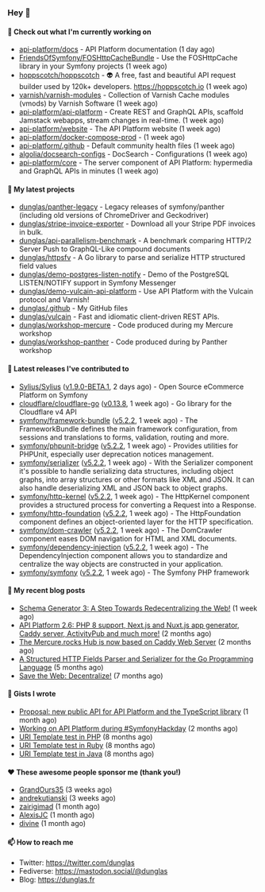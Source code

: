 ### Hey 👋

#### 👷 Check out what I'm currently working on

- [api-platform/docs](https://github.com/api-platform/docs) - API Platform documentation (1 day ago)
- [FriendsOfSymfony/FOSHttpCacheBundle](https://github.com/FriendsOfSymfony/FOSHttpCacheBundle) - Use the FOSHttpCache library in your Symfony projects (1 week ago)
- [hoppscotch/hoppscotch](https://github.com/hoppscotch/hoppscotch) - 👽 A free, fast and beautiful API request builder used by 120k&#43; developers. https://hoppscotch.io (1 week ago)
- [varnish/varnish-modules](https://github.com/varnish/varnish-modules) - Collection of Varnish Cache modules (vmods) by Varnish Software (1 week ago)
- [api-platform/api-platform](https://github.com/api-platform/api-platform) - Create REST and GraphQL APIs, scaffold Jamstack webapps, stream changes in real-time. (1 week ago)
- [api-platform/website](https://github.com/api-platform/website) - The API Platform website (1 week ago)
- [api-platform/docker-compose-prod](https://github.com/api-platform/docker-compose-prod) -  (1 week ago)
- [api-platform/.github](https://github.com/api-platform/.github) - Default community health files (1 week ago)
- [algolia/docsearch-configs](https://github.com/algolia/docsearch-configs) - DocSearch - Configurations (1 week ago)
- [api-platform/core](https://github.com/api-platform/core) - The server component of API Platform: hypermedia and GraphQL APIs in minutes (1 week ago)

#### 🌱 My latest projects

- [dunglas/panther-legacy](https://github.com/dunglas/panther-legacy) - Legacy releases of symfony/panther (including old versions of ChromeDriver and Geckodriver)
- [dunglas/stripe-invoice-exporter](https://github.com/dunglas/stripe-invoice-exporter) - Download all your Stripe PDF invoices in bulk.
- [dunglas/api-parallelism-benchmark](https://github.com/dunglas/api-parallelism-benchmark) - A benchmark comparing HTTP/2 Server Push to GraphQL-Like compound documents
- [dunglas/httpsfv](https://github.com/dunglas/httpsfv) - A Go library to parse and serialize HTTP structured field values
- [dunglas/demo-postgres-listen-notify](https://github.com/dunglas/demo-postgres-listen-notify) - Demo of the PostgreSQL LISTEN/NOTIFY support in Symfony Messenger
- [dunglas/demo-vulcain-api-platform](https://github.com/dunglas/demo-vulcain-api-platform) - Use API Platform with the Vulcain protocol and Varnish!
- [dunglas/.github](https://github.com/dunglas/.github) - My GitHub files
- [dunglas/vulcain](https://github.com/dunglas/vulcain) - Fast and idiomatic client-driven REST APIs.
- [dunglas/workshop-mercure](https://github.com/dunglas/workshop-mercure) - Code produced during my Mercure workshop
- [dunglas/workshop-panther](https://github.com/dunglas/workshop-panther) - Code produced during by Panther workshop

#### 🔭 Latest releases I've contributed to

- [Sylius/Sylius](https://github.com/Sylius/Sylius) ([v1.9.0-BETA.1](https://github.com/Sylius/Sylius/releases/tag/v1.9.0-BETA.1), 2 days ago) - Open Source eCommerce Platform on Symfony
- [cloudflare/cloudflare-go](https://github.com/cloudflare/cloudflare-go) ([v0.13.8](https://github.com/cloudflare/cloudflare-go/releases/tag/v0.13.8), 1 week ago) - Go library for the Cloudflare v4 API
- [symfony/framework-bundle](https://github.com/symfony/framework-bundle) ([v5.2.2](https://github.com/symfony/framework-bundle/releases/tag/v5.2.2), 1 week ago) - The FrameworkBundle defines the main framework configuration, from sessions and translations to forms, validation, routing and more.
- [symfony/phpunit-bridge](https://github.com/symfony/phpunit-bridge) ([v5.2.2](https://github.com/symfony/phpunit-bridge/releases/tag/v5.2.2), 1 week ago) - Provides utilities for PHPUnit, especially user deprecation notices management.
- [symfony/serializer](https://github.com/symfony/serializer) ([v5.2.2](https://github.com/symfony/serializer/releases/tag/v5.2.2), 1 week ago) - With the Serializer component it&#39;s possible to handle serializing data structures, including object graphs, into array structures or other formats like XML and JSON. It can also handle deserializing XML and JSON back to object graphs.
- [symfony/http-kernel](https://github.com/symfony/http-kernel) ([v5.2.2](https://github.com/symfony/http-kernel/releases/tag/v5.2.2), 1 week ago) - The HttpKernel component provides a structured process for converting a Request into a Response.
- [symfony/http-foundation](https://github.com/symfony/http-foundation) ([v5.2.2](https://github.com/symfony/http-foundation/releases/tag/v5.2.2), 1 week ago) - The HttpFoundation component defines an object-oriented layer for the HTTP specification.
- [symfony/dom-crawler](https://github.com/symfony/dom-crawler) ([v5.2.2](https://github.com/symfony/dom-crawler/releases/tag/v5.2.2), 1 week ago) - The DomCrawler component eases DOM navigation for HTML and XML documents.
- [symfony/dependency-injection](https://github.com/symfony/dependency-injection) ([v5.2.2](https://github.com/symfony/dependency-injection/releases/tag/v5.2.2), 1 week ago) - The DependencyInjection component allows you to standardize and centralize the way objects are constructed in your application.
- [symfony/symfony](https://github.com/symfony/symfony) ([v5.2.2](https://github.com/symfony/symfony/releases/tag/v5.2.2), 1 week ago) - The Symfony PHP framework

#### 📜 My recent blog posts

- [Schema Generator 3: A Step Towards Redecentralizing the Web!](http://feedproxy.google.com/~r/dunglas/~3/-eYprhFHaXA/) (1 week ago)
- [API Platform 2.6: PHP 8 support, Next.js and Nuxt.js app generator, Caddy server, ActivityPub and much more!](http://feedproxy.google.com/~r/dunglas/~3/X1dkcrZS-qU/) (2 months ago)
- [The Mercure.rocks Hub is now based on Caddy Web Server](http://feedproxy.google.com/~r/dunglas/~3/MjBonxZ_8uQ/) (2 months ago)
- [A Structured HTTP Fields Parser and Serializer for the Go Programming Language](http://feedproxy.google.com/~r/dunglas/~3/ZbYscZI8Qx8/) (5 months ago)
- [Save the Web: Decentralize!](http://feedproxy.google.com/~r/dunglas/~3/sqGQq6DaW2s/) (7 months ago)

#### 📓 Gists I wrote

- [Proposal: new public API for API Platform and the TypeScript library](https://gist.github.com/4da2026f34bf7f18e1db955ef8a9b417) (1 month ago)
- [Working on API Platform during #SymfonyHackday](https://gist.github.com/3949272d40e6390cdd2850a4f312a02a) (2 months ago)
- [URI Template test in PHP](https://gist.github.com/5b10b586427cf66e78a968f82f80691a) (8 months ago)
- [URI Template test in Ruby](https://gist.github.com/ec793690f66167cb849c02284ecf748d) (8 months ago)
- [URI Template test in Java](https://gist.github.com/788b70312231d24e46d7632c634784f5) (8 months ago)

#### ❤️ These awesome people sponsor me (thank you!)

- [GrandOurs35](https://github.com/GrandOurs35) (3 weeks ago)
- [andrekutianski](https://github.com/andrekutianski) (3 weeks ago)
- [zairigimad](https://github.com/zairigimad) (1 month ago)
- [AlexisJC](https://github.com/AlexisJC) (1 month ago)
- [divine](https://github.com/divine) (1 month ago)

#### 📫 How to reach me

- Twitter: https://twitter.com/dunglas
- Fediverse: https://mastodon.social/@dunglas
- Blog: https://dunglas.fr
